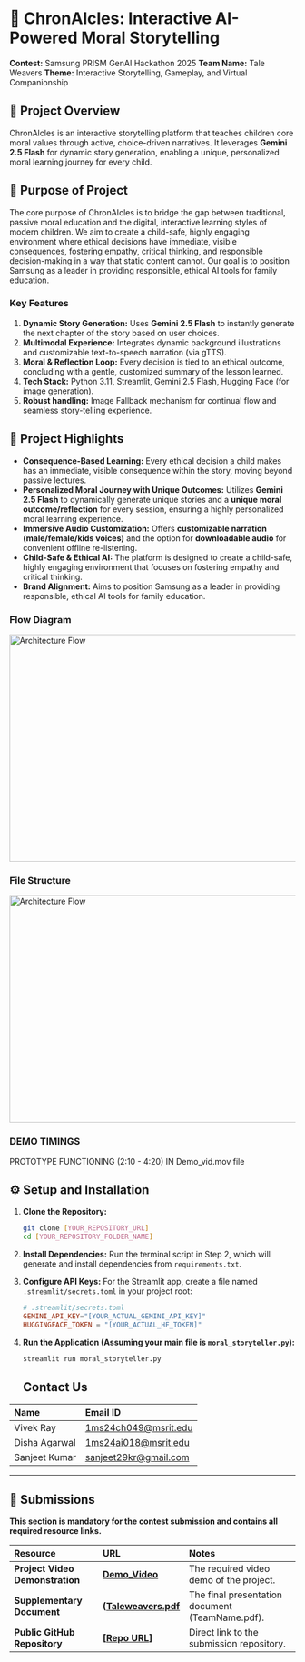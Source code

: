 # 🌳 ChronAlcles: Interactive AI-Powered Moral Storytelling

**Contest:** Samsung PRISM GenAI Hackathon 2025
**Team Name:** Tale Weavers
**Theme:** Interactive Storytelling, Gameplay, and Virtual Companionship

## 📜 Project Overview
ChronAlcles is an interactive storytelling platform that teaches children core moral values through active, choice-driven narratives. It leverages **Gemini 2.5 Flash** for dynamic story generation, enabling a unique, personalized moral learning journey for every child.

## 🎯 Purpose of Project
The core purpose of ChronAIcles is to bridge the gap between traditional, passive moral education and the digital, interactive learning styles of modern children. We aim to create a child-safe, highly engaging environment where ethical decisions have immediate, visible consequences, fostering empathy, critical thinking, and responsible decision-making in a way that static content cannot. Our goal is to position Samsung as a leader in providing responsible, ethical AI tools for family education.

### Key Features
1.  **Dynamic Story Generation:** Uses **Gemini 2.5 Flash** to instantly generate the next chapter of the story based on user choices.
2.  **Multimodal Experience:** Integrates dynamic background illustrations and customizable text-to-speech narration (via gTTS).
3.  **Moral & Reflection Loop:** Every decision is tied to an ethical outcome, concluding with a gentle, customized summary of the lesson learned.
4.  **Tech Stack:** Python 3.11, Streamlit, Gemini 2.5 Flash, Hugging Face (for image generation).
5.  **Robust handling:** Image Fallback mechanism for continual flow and seamless story-telling experience.

## 🚀 Project Highlights
- **Consequence-Based Learning:** Every ethical decision a child makes has an immediate, visible consequence within the story, moving beyond passive lectures.
- **Personalized Moral Journey with Unique Outcomes:** Utilizes **Gemini 2.5 Flash** to dynamically generate unique stories and a **unique moral outcome/reflection** for every session, ensuring a highly personalized moral learning experience.
- **Immersive Audio Customization:** Offers **customizable narration (male/female/kids voices)** and the option for **downloadable audio** for convenient offline re-listening.
- **Child-Safe & Ethical AI:** The platform is designed to create a child-safe, highly engaging environment that focuses on fostering empathy and critical thinking.
- **Brand Alignment:** Aims to position Samsung as a leader in providing responsible, ethical AI tools for family education.


### Flow Diagram
<img src="C:\PythonProject1\Screenshot 2025-10-04 140113.png" alt="Architecture Flow" width="600" height="400">


### File Structure 
<img src="C:\PythonProject1\Screenshot 2025-10-04 140113.png" alt="Architecture Flow" width="600" height="400">

### DEMO TIMINGS
PROTOTYPE FUNCTIONING (2:10 - 4:20) IN Demo_vid.mov file


## ⚙️ Setup and Installation

1.  **Clone the Repository:**
    ```bash
    git clone [YOUR_REPOSITORY_URL]
    cd [YOUR_REPOSITORY_FOLDER_NAME]
    ```

2.  **Install Dependencies:** Run the terminal script in Step 2, which will generate and install dependencies from `requirements.txt`.

3.  **Configure API Keys:** For the Streamlit app, create a file named `.streamlit/secrets.toml` in your project root:
    ```toml
    # .streamlit/secrets.toml
    GEMINI_API_KEY="[YOUR_ACTUAL_GEMINI_API_KEY]"
    HUGGINGFACE_TOKEN = "[YOUR_ACTUAL_HF_TOKEN]"
    ```

4.  **Run the Application (Assuming your main file is `moral_storyteller.py`):**
    ```bash
    streamlit run moral_storyteller.py
    ```

    ## Contact Us

| Name | Email ID |
| :--- | :--- |
| Vivek Ray | 1ms24ch049@msrit.edu |
| Disha Agarwal | 1ms24ai018@msrit.edu |
| Sanjeet Kumar | sanjeet29kr@gmail.com |

---

## 📼 Submissions

**This section is mandatory for the contest submission and contains all required resource links.**

| Resource | URL | Notes |
| :--- | :--- | :--- |
| **Project Video Demonstration** | **[Demo_Video](https://drive.google.com/file/d/1Pt1q1LNDdeiBMK07N7EUHWTkVprrOt23/view?usp=drive_link)** | The required video demo of the project. |
| **Supplementary Document** | **([Taleweavers.pdf](https://drive.google.com/file/d/1YGWXnlbfiHWmbebcF6AETDVRXsy08CJR/view?usp=drive_link)** | The final presentation document (TeamName.pdf). |
| **Public GitHub Repository** | **[[Repo URL](https://github.com/disha-a-a/TaleWeavers_RIT_ThemeID_2.4)]** | Direct link to the submission repository. |